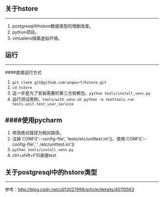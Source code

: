 ## 关于hstore
------
1. postgresql中hstore数据类型的增删改查。
2. python项目。
3. virtualenv隔离虚拟环境。


## 运行
------
####直接运行方式

1. `git clone git@github.com:wzqwsrf/hstore.git`
2. `cd hstore`
3. 这一步是为了安装需要的第三方依赖包，`python tools/install_venv.py`
4. 运行测试用例，`tools/with_venv.sh python -m testtools.run tests.unit.test_user_service`

####使用pycharm
------
1. 修改绝对路径为相对路径。
2. 注掉 CONF(['--config-file', 'tests/etc/unittest.ini'])，使用 CONF(['--config-file', '../etc/unittest.ini']) 
3. `python tools/install_venv.py` 
4. ctrl+shift+F10直接test


## 关于postgresql中的hstore类型
------
参考：<http://blog.csdn.net/u013027996/article/details/40115563>
